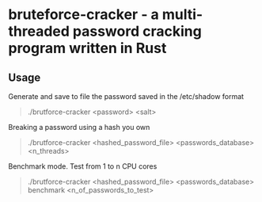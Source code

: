 # bruteforce-cracker - a multi-threaded password cracking program written in Rust

## Usage
Generate and save to file the password saved in the /etc/shadow format
> ./brutforce-cracker \<password> \<salt>

Breaking a password using a hash you own
> ./brutforce-cracker \<hashed_password_file> \<passwords_database> \<n_threads>

Benchmark mode. Test from 1 to n CPU cores
> ./brutforce-cracker \<hashed_password_file> \<passwords_database> benchmark \<n_of_passwords_to_test>